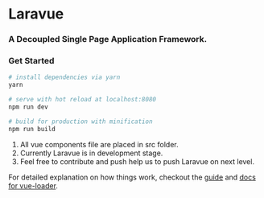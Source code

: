 # Laravue

### A Decoupled Single Page Application Framework.

### Get Started

```bash
# install dependencies via yarn
yarn

# serve with hot reload at localhost:8080
npm run dev

# build for production with minification
npm run build
```

1. All vue components file are placed in src folder.
2. Currently Laravue is in development stage.
3. Feel free to contribute and push help us to push Laravue on next level.

For detailed explanation on how things work, checkout the [guide](http://vuejs-templates.github.io/webpack/) and [docs for vue-loader](http://vuejs.github.io/vue-loader).
